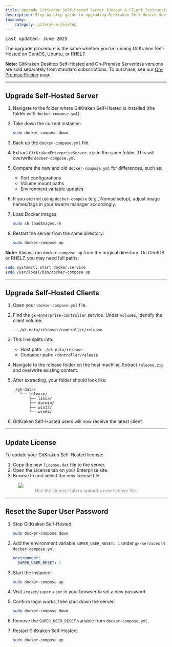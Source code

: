 ```yaml
---
title: Upgrade GitKraken Self-Hosted Server (Docker & Client Instructions)
description: Step-by-step guide to upgrading GitKraken Self-Hosted Server, Docker images, client installers, and license file—including how to reset the Super User password.
taxonomy:
    category: gitkraken-desktop
---
```

<kbd>Last updated: June 2025</kbd>

The upgrade procedure is the same whether you're running GitKraken Self-Hosted on CentOS, Ubuntu, or RHEL7.

<div class='callout callout--warning'>
    <p><strong>Note:</strong> GitKraken Desktop Self-Hosted and On-Premise Serverless versions are sold separately from standard subscriptions. To purchase, see our <a href='https://www.gitkraken.com/git-client/on-premise-pricing?source=help_center&product=gitkraken'>On-Premise Pricing</a> page.</p>
</div>

***

## Upgrade Self-Hosted Server

1. Navigate to the folder where GitKraken Self-Hosted is installed (the folder with `docker-compose.yml`).

2. Take down the current instance:
   ```bash
   sudo docker-compose down
   ```

3. Back up the `docker-compose.yml` file.

4. Extract `GitKrakenEnterpriseServer.zip` in the same folder. This will overwrite `docker-compose.yml`.

5. Compare the new and old `docker-compose.yml` for differences, such as:
   - Port configurations
   - Volume mount paths
   - Environment variable updates

6. If you are not using `docker-compose` (e.g., Nomad setup), adjust image names/tags in your swarm manager accordingly.

7. Load Docker images:
   ```bash
   sudo sh loadImages.sh
   ```

8. Restart the server from the same directory:
   ```bash
   sudo docker-compose up
   ```

**Note:** Always run `docker-compose up` from the original directory. On CentOS or RHEL7, you may need full paths:
```bash
sudo systemctl start docker.service
sudo /usr/local/bin/docker-compose up
```

***

## Upgrade Self-Hosted Clients

1. Open your `docker-compose.yml` file.

2. Find the `gk-enterprise-controller` service. Under `volumes`, identify the client volume:
   ```
   - ./gk-data/release:/controller/release
   ```

3. This line splits into:
   - Host path: `./gk-data/release`
   - Container path: `/controller/release`

4. Navigate to the release folder on the host machine. Extract `release.zip` and overwrite existing content.

5. After extracting, your folder should look like:
   ```
   ./gk-data/
      └── release/
          ├── linux/
          ├── darwin/
          ├── win32/
          └── win64/
   ```

6. GitKraken Self-Hosted users will now receive the latest client.

***

## Update License

To update your GitKraken Self-Hosted license:

1. Copy the new `license.dat` file to the server.
2. Open the License tab on your Enterprise site.
3. Browse to and select the new license file.

<figure class='figure center'>
  <img src='/wp-content/uploads/license-settings.png' srcset='/wp-content/uploads/license-settings@2x.png 2x' class="help-center-img img-bordered">
  <figcaption style="text-align: center; color: #888;">Use the License tab to upload a new license file.</figcaption>
</figure>

***

## Reset the Super User Password

1. Stop GitKraken Self-Hosted:
   ```bash
   sudo docker-compose down
   ```

2. Add the environment variable `SUPER_USER_RESET: 1` under `gk-services` in `docker-compose.yml`:
   ```yaml
   environment:
     SUPER_USER_RESET: 1
   ```

3. Start the instance:
   ```bash
   sudo docker-compose up
   ```

4. Visit `/reset/super-user` in your browser to set a new password.

5. Confirm login works, then shut down the server:
   ```bash
   sudo docker-compose down
   ```

6. Remove the `SUPER_USER_RESET` variable from `docker-compose.yml`.

7. Restart GitKraken Self-Hosted:
   ```bash
   sudo docker-compose up
   ```
